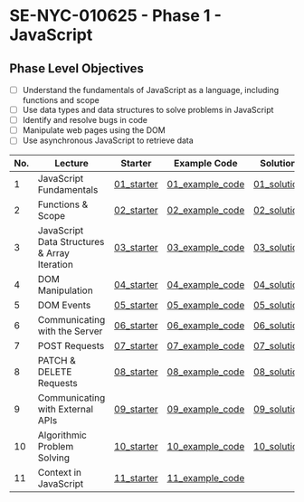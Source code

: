 # SE-NYC-010625 - Phase 1 - JavaScript

## Phase Level Objectives
- [ ] Understand the fundamentals of JavaScript as a language, including functions and scope
- [ ] Use data types and data structures to solve problems in JavaScript
- [ ] Identify and resolve bugs in code
- [ ] Manipulate web pages using the DOM
- [ ] Use asynchronous JavaScript to retrieve data

|No. | Lecture                          | Starter 	| Example Code 	| Solution 	|
|----|------------------------------	|:-----:	|--------	|---------	|
|1 | JavaScript Fundamentals                      |[01_starter](https://github.com/RikkuX491/SE-NYC-010625-Phase-1/tree/01_starter)|[01_example_code](https://github.com/RikkuX491/SE-NYC-010625-Phase-1/tree/01_example_code)|[01_solution](https://github.com/RikkuX491/SE-NYC-010625-Phase-1/tree/01_solution)|
|2 | Functions & Scope                	          |[02_starter](https://github.com/RikkuX491/SE-NYC-010625-Phase-1/tree/02_starter)|[02_example_code](https://github.com/RikkuX491/SE-NYC-010625-Phase-1/tree/02_example_code)|[02_solution](https://github.com/RikkuX491/SE-NYC-010625-Phase-1/tree/02_solution)|
|3 | JavaScript Data Structures & Array Iteration |[03_starter](https://github.com/RikkuX491/SE-NYC-010625-Phase-1/tree/03_starter)|[03_example_code](https://github.com/RikkuX491/SE-NYC-010625-Phase-1/tree/03_example_code)|[03_solution](https://github.com/RikkuX491/SE-NYC-010625-Phase-1/tree/03_solution)|
|4 | DOM Manipulation                 	          |[04_starter](https://github.com/RikkuX491/SE-NYC-010625-Phase-1/tree/04_starter)|[04_example_code](https://github.com/RikkuX491/SE-NYC-010625-Phase-1/tree/04_example_code)|[04_solution](https://github.com/RikkuX491/SE-NYC-010625-Phase-1/tree/04_solution)|
|5 | DOM Events                       	          |[05_starter](https://github.com/RikkuX491/SE-NYC-010625-Phase-1/tree/05_starter)|[05_example_code](https://github.com/RikkuX491/SE-NYC-010625-Phase-1/tree/05_example_code)|[05_solution](https://github.com/RikkuX491/SE-NYC-010625-Phase-1/tree/05_solution)|
|6 | Communicating with the Server    	          |[06_starter](https://github.com/RikkuX491/SE-NYC-010625-Phase-1/tree/06_starter)|[06_example_code](https://github.com/RikkuX491/SE-NYC-010625-Phase-1/tree/06_example_code)|[06_solution](https://github.com/RikkuX491/SE-NYC-010625-Phase-1/tree/06_solution)|
|7 | POST Requests                    	          |[07_starter](https://github.com/RikkuX491/SE-NYC-010625-Phase-1/tree/07_starter)|[07_example_code](https://github.com/RikkuX491/SE-NYC-010625-Phase-1/tree/07_example_code)|[07_solution](https://github.com/RikkuX491/SE-NYC-010625-Phase-1/tree/07_solution)|
|8 | PATCH & DELETE Requests          	          |[08_starter](https://github.com/RikkuX491/SE-NYC-010625-Phase-1/tree/08_starter)|[08_example_code](https://github.com/RikkuX491/SE-NYC-010625-Phase-1/tree/08_example_code)|[08_solution](https://github.com/RikkuX491/SE-NYC-010625-Phase-1/tree/08_solution)|
|9 | Communicating with External APIs 	          |[09_starter](https://github.com/RikkuX491/SE-NYC-010625-Phase-1/tree/09_starter)|[09_example_code](https://github.com/RikkuX491/SE-NYC-010625-Phase-1/tree/09_example_code)|[09_solution](https://github.com/RikkuX491/SE-NYC-010625-Phase-1/tree/09_solution)|
|10 | Algorithmic Problem Solving 	              |[10_starter](https://github.com/RikkuX491/SE-NYC-010625-Phase-1/tree/10_starter)|[10_example_code](https://github.com/RikkuX491/SE-NYC-010625-Phase-1/tree/10_example_code)|[10_solution](https://github.com/RikkuX491/SE-NYC-010625-Phase-1/tree/10_solution)|
|11 | Context in JavaScript     	              |[11_starter](https://github.com/RikkuX491/SE-NYC-010625-Phase-1/tree/11_starter)|[11_example_code](https://github.com/RikkuX491/SE-NYC-010625-Phase-1/tree/11_example_code)||